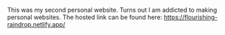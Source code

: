 This was my second personal website. Turns out I am addicted to making personal websites.
The hosted link can be found here: https://flourishing-raindrop.netlify.app/
